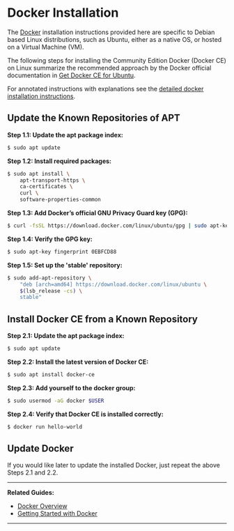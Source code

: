 # Docker Installation

The [Docker][1] installation instructions provided here are specific to Debian based Linux 
distributions, such as Ubuntu, either as a native OS, or hosted on a Virtual Machine (VM). 

The following steps for installing the Community Edition Docker (Docker CE) on Linux summarize 
the recommended approach by the Docker official documentation in [Get Docker CE for Ubuntu][2].

For annotated instructions with explanations see the [detailed docker installation instructions][3].

## Update the Known Repositories of APT

**Step 1.1: Update the apt package index:**

```bash
$ sudo apt update
```

**Step 1.2: Install required packages:**

```bash
$ sudo apt install \
    apt-transport-https \
    ca-certificates \
    curl \
    software-properties-common
```

**Step 1.3: Add Docker’s official GNU Privacy Guard key (GPG):**

```bash
$ curl -fsSL https://download.docker.com/linux/ubuntu/gpg | sudo apt-key add -
```

**Step 1.4: Verify the GPG key:**

```bash
$ sudo apt-key fingerprint 0EBFCD88
```

**Step 1.5: Set up the 'stable' repository:**

```bash
$ sudo add-apt-repository \
    "deb [arch=amd64] https://download.docker.com/linux/ubuntu \
    $(lsb_release -cs) \
    stable"
```

## Install Docker CE from a Known Repository

**Step 2.1: Update the apt package index:**

```bash
$ sudo apt update
```

**Step 2.2: Install the latest version of Docker CE:**

```bash
$ sudo apt install docker-ce
```

**Step 2.3: Add yourself to the docker group:**

```bash
$ sudo usermod -aG docker $USER
```

**Step 2.4: Verify that Docker CE is installed correctly:**

```bash
$ docker run hello-world
```

## Update Docker

If you would like later to update the installed Docker, just repeat the above Steps 2.1 and 2.2.

---

**Related Guides:**

- [Docker Overview][1]
- [Getting Started with Docker][4]

---

[1]: /Guides/Docker/Docker%20Overview
[2]: https://docs.docker.com/install/linux/docker-ce/ubuntu/#install-docker-ce
[3]: /Guides/Docker/Detailed%20Docker%20Installation
[4]: /Guides/Docker/Getting%20Started%20with%20Docker